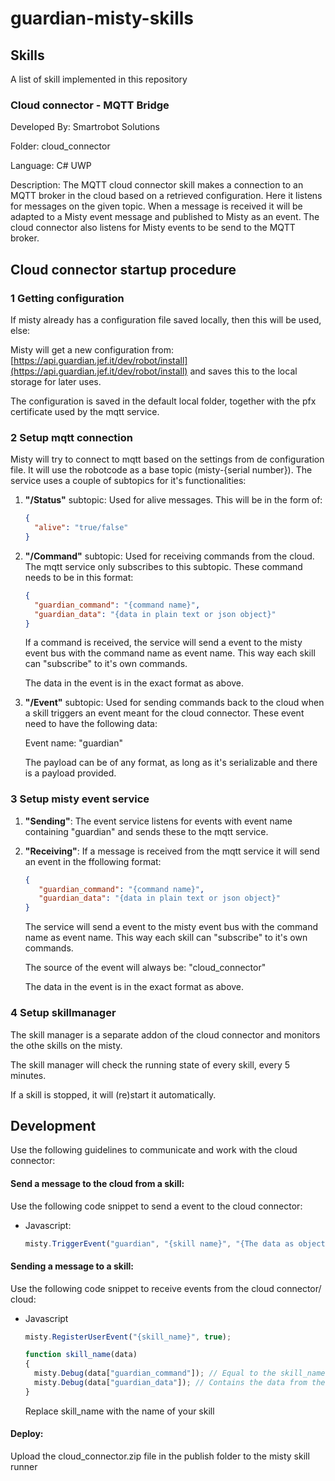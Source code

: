 # guardian-misty-skills

## Skills

A list of skill implemented in this repository

### Cloud connector - MQTT Bridge

Developed By: Smartrobot Solutions

Folder: cloud_connector

Language: C# UWP

Description:  The MQTT cloud connector skill makes a connection to an MQTT broker in the cloud based on a retrieved configuration. Here it listens for messages on the given topic. When a message is received it will be adapted to a Misty event message and published to Misty as an event. The cloud connector also listens for Misty events to be send to the MQTT broker.

## Cloud connector startup procedure

### 1 Getting configuration
If misty already has a configuration file saved locally, then this will be used, else:

Misty will get a new configuration from: [https://api.guardian.jef.it/dev/robot/install](https://api.guardian.jef.it/dev/robot/install) and saves this to the local storage for later uses.

The configuration is saved in the default local folder, together with the pfx certificate used by the mqtt service. 
### 2 Setup mqtt connection
Misty will try to connect to mqtt based on the settings from de configuration file.
It will use the robotcode as a base topic (misty-{serial number}).
The service uses a couple of subtopics for it's functionalities:
  1. **"/Status"** subtopic: Used for alive messages. This will be in the form of:
     ```json
     {
       "alive": "true/false"
     }
     ```
  2. **"/Command"** subtopic: Used for receiving commands from the cloud. The mqtt service only subscribes to this subtopic. These command needs to be in this format:
     ```json
     {
       "guardian_command": "{command name}",
       "guardian_data": "{data in plain text or json object}"
     }
     ```
     If a command is received, the service will send a event to the misty event bus with the command name as event name. This way each skill can "subscribe" to it's own commands.

     The data in the event is in the exact format as above.
  3. **"/Event"** subtopic: Used for sending commands back to the cloud when a skill triggers an event meant for the cloud connector.
     These event need to have the following data:

     Event name: "guardian"

     The payload can be of any format, as long as it's serializable and there is a payload provided.
     
### 3 Setup misty event service
1. **"Sending"**: The event service listens for events with event name containing "guardian" and sends these to the mqtt service.
2. **"Receiving"**: If a message is received from the mqtt service it will send an event in the ffollowing format:
    ```json
    {
       "guardian_command": "{command name}",
       "guardian_data": "{data in plain text or json object}"
    }
    ```
    The service will send a event to the misty event bus with the command name as event name. This way each skill can "subscribe" to it's own commands.

    The source of the event will always be: "cloud_connector"

    The data in the event is in the exact format as above.
### 4 Setup skillmanager
The skill manager is a separate addon of the cloud connector and monitors the othe skills on the misty.

The skill manager will check the running state of every skill, every 5 minutes.

If a skill is stopped, it will (re)start it automatically.
## Development
Use the following guidelines to communicate and work with the cloud connector:

#### Send a message to the cloud from a skill:
Use the following code snippet to send a event to the cloud connector:

* Javascript:
  ```javascript
  misty.TriggerEvent("guardian", "{skill name}", "{The data as object or string}", "");
  ```

#### Sending a message to a skill:
Use the following code snippet to receive events from the cloud connector/ cloud:

* Javascript
  ```javascript
  misty.RegisterUserEvent("{skill_name}", true);
  
  function skill_name(data)
  {
    misty.Debug(data["guardian_command"]); // Equal to the skill_name
    misty.Debug(data["guardian_data"]); // Contains the data from the cloud
  }
  ```
  Replace skill_name with the name of your skill

#### Deploy:
Upload the cloud_connector.zip file in the publish folder to the misty skill runner
